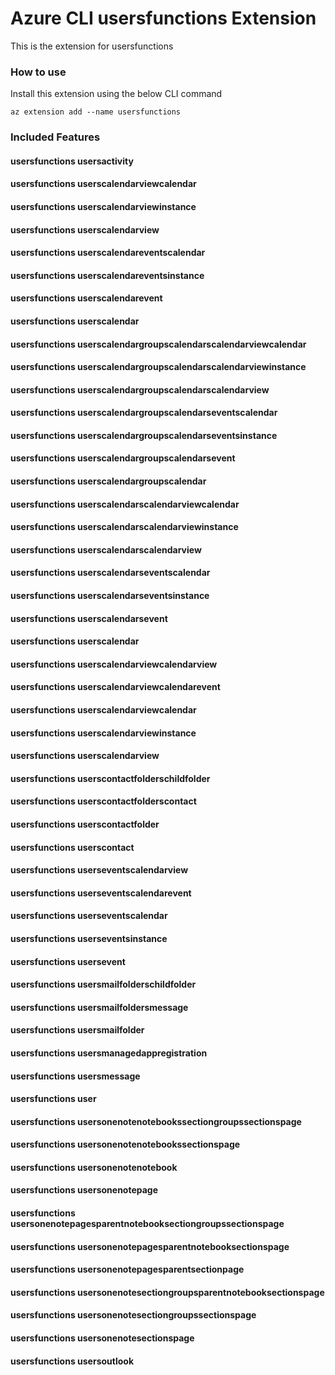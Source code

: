# Azure CLI usersfunctions Extension #
This is the extension for usersfunctions

### How to use ###
Install this extension using the below CLI command
```
az extension add --name usersfunctions
```

### Included Features ###
#### usersfunctions usersactivity ####
#### usersfunctions userscalendarviewcalendar ####
#### usersfunctions userscalendarviewinstance ####
#### usersfunctions userscalendarview ####
#### usersfunctions userscalendareventscalendar ####
#### usersfunctions userscalendareventsinstance ####
#### usersfunctions userscalendarevent ####
#### usersfunctions userscalendar ####
#### usersfunctions userscalendargroupscalendarscalendarviewcalendar ####
#### usersfunctions userscalendargroupscalendarscalendarviewinstance ####
#### usersfunctions userscalendargroupscalendarscalendarview ####
#### usersfunctions userscalendargroupscalendarseventscalendar ####
#### usersfunctions userscalendargroupscalendarseventsinstance ####
#### usersfunctions userscalendargroupscalendarsevent ####
#### usersfunctions userscalendargroupscalendar ####
#### usersfunctions userscalendarscalendarviewcalendar ####
#### usersfunctions userscalendarscalendarviewinstance ####
#### usersfunctions userscalendarscalendarview ####
#### usersfunctions userscalendarseventscalendar ####
#### usersfunctions userscalendarseventsinstance ####
#### usersfunctions userscalendarsevent ####
#### usersfunctions userscalendar ####
#### usersfunctions userscalendarviewcalendarview ####
#### usersfunctions userscalendarviewcalendarevent ####
#### usersfunctions userscalendarviewcalendar ####
#### usersfunctions userscalendarviewinstance ####
#### usersfunctions userscalendarview ####
#### usersfunctions userscontactfolderschildfolder ####
#### usersfunctions userscontactfolderscontact ####
#### usersfunctions userscontactfolder ####
#### usersfunctions userscontact ####
#### usersfunctions userseventscalendarview ####
#### usersfunctions userseventscalendarevent ####
#### usersfunctions userseventscalendar ####
#### usersfunctions userseventsinstance ####
#### usersfunctions usersevent ####
#### usersfunctions usersmailfolderschildfolder ####
#### usersfunctions usersmailfoldersmessage ####
#### usersfunctions usersmailfolder ####
#### usersfunctions usersmanagedappregistration ####
#### usersfunctions usersmessage ####
#### usersfunctions user ####
#### usersfunctions usersonenotenotebookssectiongroupssectionspage ####
#### usersfunctions usersonenotenotebookssectionspage ####
#### usersfunctions usersonenotenotebook ####
#### usersfunctions usersonenotepage ####
#### usersfunctions usersonenotepagesparentnotebooksectiongroupssectionspage ####
#### usersfunctions usersonenotepagesparentnotebooksectionspage ####
#### usersfunctions usersonenotepagesparentsectionpage ####
#### usersfunctions usersonenotesectiongroupsparentnotebooksectionspage ####
#### usersfunctions usersonenotesectiongroupssectionspage ####
#### usersfunctions usersonenotesectionspage ####
#### usersfunctions usersoutlook ####